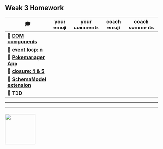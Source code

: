 ## Week 3 Homework

| :mortar_board: | your emoji | your comments | coach emoji | coach comments |
| --- | --- | --- | --- | --- |
| :egg: __[DOM components](./dom-components)__ | | | | |
| :egg: __[event loop: n](../event-loop-exercises)__ | | | | |
| :hatching_chick: __[Pokemanager App](./pokemanager-app.md)__ | | | | |
| :hatching_chick: __[closure: 4 & 5](../closure-exercises)__ | | | | |
| :hatched_chick: __[SchemaModel extension](./schema-protected-model)__ | | | | |
| :hatched_chick: __[TDD](./tdd)__ | | | | |

___
___
### <a href="https://hackyourfuture.be" target="_blank"><img src="https://pbs.twimg.com/profile_images/984474625009741824/Bs_qKx6-_400x400.jpg" width="100" height="100"></img></a>
